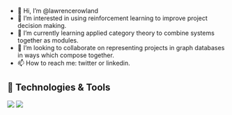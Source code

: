- 👋 Hi, I’m @lawrencerowland
- 👀 I’m interested in using reinforcement learning to improve project decision making. 
- 🌱 I’m currently learning applied category theory to combine systems together as modules. 
- 💞️ I’m looking to collaborate on representing projects in graph databases in ways which compose together. 
- 📫 How to reach me: twitter or linkedin. 

<!---
lawrencerowland/lawrencerowland is a ✨ special ✨ repository because its `README.md` (this file) appears on your GitHub profile.
You can click the Preview link to take a look at your changes.
--->
## 🔧 Technologies & Tools
![](https://img.shields.io/badge/Code-Python-informational?style=flat&logo=python&logoColor=white&color=2bbc8a)
![](https://img.shields.io/badge/Tools-Docker-informational?style=flat&logo=docker&logoColor=white&color=2bbc8a)


